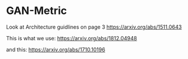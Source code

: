 # GAN-Metric
Look at Architecture guidlines on page 3 
https://arxiv.org/abs/1511.0643

This is what we use:
https://arxiv.org/abs/1812.04948

and this:
https://arxiv.org/abs/1710.10196


